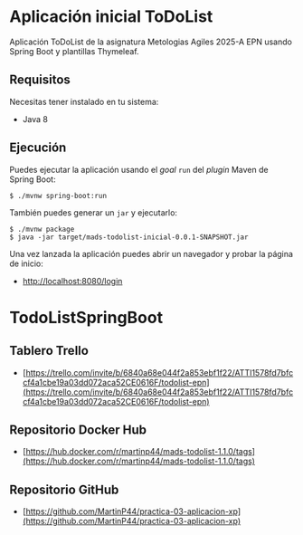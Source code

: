 # Aplicación inicial ToDoList

Aplicación ToDoList de la asignatura  Metologias Agiles 2025-A EPN usando Spring Boot y plantillas Thymeleaf.

## Requisitos

Necesitas tener instalado en tu sistema:

- Java 8

## Ejecución

Puedes ejecutar la aplicación usando el _goal_ `run` del _plugin_ Maven 
de Spring Boot:

```
$ ./mvnw spring-boot:run 
```   

También puedes generar un `jar` y ejecutarlo:

```
$ ./mvnw package
$ java -jar target/mads-todolist-inicial-0.0.1-SNAPSHOT.jar 
```

Una vez lanzada la aplicación puedes abrir un navegador y probar la página de inicio:

- [http://localhost:8080/login](http://localhost:8080/login)
# TodoListSpringBoot

## Tablero Trello

- [https://trello.com/invite/b/6840a68e044f2a853ebf1f22/ATTI1578fd7bfccf4a1cbe19a03dd072aca52CE0616F/todolist-epn](https://trello.com/invite/b/6840a68e044f2a853ebf1f22/ATTI1578fd7bfccf4a1cbe19a03dd072aca52CE0616F/todolist-epn)

## Repositorio Docker Hub

- [https://hub.docker.com/r/martinp44/mads-todolist-1.1.0/tags](https://hub.docker.com/r/martinp44/mads-todolist-1.1.0/tags)

## Repositorio GitHub

- [https://github.com/MartinP44/practica-03-aplicacion-xp](https://github.com/MartinP44/practica-03-aplicacion-xp)